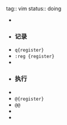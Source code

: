 tag:: vim
status:: doing

-
- ### 记录
- `q{register}`
- `:reg {register}`
-
- ### 执行
-
- `@{register}`
- `@@`
-
-